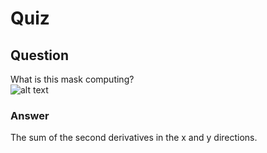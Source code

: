 Quiz
====  

Question
--------  
What is this mask computing?  
![alt text](https://github.com/UtkarshPathrabe/Image-and-Video-Processing--From-Mars-to-Hollywood-with-a-stop-at-the-Hospital--Duke-University/blob/master/Lecture%20Quizzes/Lec11.png "Mask")    

### Answer  
The sum of the second derivatives in the x and y directions.  